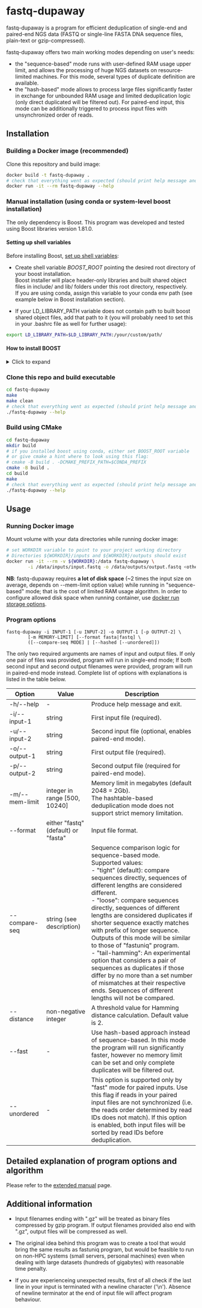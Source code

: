 # fastq-dupaway

fastq-dupaway is a program for efficient deduplication of single-end and paired-end NGS data (FASTQ or single-line FASTA DNA sequence files, plain-text or gzip-compressed).

fastq-dupaway offers two main working modes depending on user's needs:

* the "sequence-based" mode runs with user-defined RAM usage upper limit, and allows the processing of huge NGS datasets on resource-limited machines. For this mode, several types of duplicate definition are available.
* the "hash-based" mode allows to process large files significantly faster in exchange for unbounded RAM usage and limited deduplication logic (only direct duplicated will be filtered out). For paired-end input, this mode can be additionally triggered to process input files with unsynchronized order of reads.

## Installation

### Building a Docker image (recommended)

Clone this repository and build image:

```bash
docker build -t fastq-dupaway .
# check that everything went as expected (should print help message and exit):
docker run -it --rm fastq-dupaway --help
```

### Manual installation (using conda or system-level boost installation)

The only dependency is Boost. This program was developed and tested using Boost libraries version 1.81.0.

#### Setting up shell variables

Before installing Boost, <ins>set up shell variables</ins>:

* Create shell variable <i>BOOST_ROOT</i> pointing the desired root directory of your boost installation.<br>
Boost installer will place header-only libraries and built shared object files in include/ and lib/ folders under this root directory, respectively.<br>
If you are using conda, assign this variable to your conda env path (see example below in Boost installation section).

* If your LD_LIBRARY_PATH variable does not contain path to built boost shared object files, add that path to it (you will probably need to set this in your .bashrc file as well for further usage):<br>

```bash
export LD_LIBRARY_PATH=$LD_LIBRARY_PATH:/your/custom/path/
```

#### How to install BOOST

<details>
<summary>Click to expand</summary>

In order to install Boost from source, you will need admin rights.<br>
Download source code from official site, configure bootstrap.sh and install:

```bash
export BOOST_ROOT=/usr/local
export LD_LIBRARY_PATH=$LD_LIBRARY_PATH:${BOOST_ROOT}/lib

wget https://boostorg.jfrog.io/artifactory/main/release/1.81.0/source/boost_1_81_0.tar.gz
tar xvf boost_1_81_0.tar.gz
cd boost_1_81_0
# The following commands will save boost headers under /usr/local/include/boost
# and compiled boost binaries (needed ones only) under /usr/local/lib
./bootstrap.sh --prefix=${BOOST_ROOT}
sudo ./b2 install --with-iostreams --with-program_options --build-dir=/tmp/build-boost
```

Alternativaly, you can easily install Boost via conda.<br>
You will also need g++ and make installed in your conda environment as well.

```bash
conda create -n gxx-boost -c conda-forge gxx make boost=1.82.0
conda activate gxx-boost
export BOOST_ROOT=~/miniconda3/envs/gxx-boost
export LD_LIBRARY_PATH=$LD_LIBRARY_PATH:${BOOST_ROOT}/lib
```

</details>

### Clone this repo and build executable

```bash
cd fastq-dupaway
make
make clean
# check that everything went as expected (should print help message and exit):
./fastq-dupaway --help
```

### Build using CMake

```bash
cd fastq-dupaway
mkdir build
# if you installed boost using conda, either set BOOST_ROOT variable
# or give cmake a hint where to look using this flag:
# cmake -B build . -DCMAKE_PREFIX_PATH=$CONDA_PREFIX
cmake -B build .
cd build
make
# check that everything went as expected (should print help message and exit):
./fastq-dupaway --help
```


## Usage

### Running Docker image

Mount volume with your data directories while running docker image:

```bash
# set WORKDIR variable to point to your project working directory
# Directories ${WORKDIR}/inputs and ${WORKDIR}/outputs should exist
docker run -it --rm -v ${WORKDIR}:/data fastq-dupaway \
        -i /data/inputs/input.fastq -o /data/outputs/output.fastq <other options>
```

**NB**: fastq-dupaway requires **a lot of disk space** (~2 times the input size on average, depends on --mem-limit option value) while running in "sequence-based" mode; that is the cost of limited RAM usage algorithm. In order to configure allowed disk space when running container, use [docker run storage options](https://docs.docker.com/reference/cli/docker/container/run/#storage-opt).

### Program options

```
fastq-dupaway -i INPUT-1 [-u INPUT-2] -o OUTPUT-1 [-p OUTPUT-2] \
        [-m MEMORY-LIMIT] [--format fasta|fastq] \
        ([--compare-seq MODE] | [--hashed [--unordered]])
```

The only two required arguments are names of input and output files. If only one pair of files was provided, program will run in single-end mode; If both second input and second output filenames were provided, program will run in paired-end mode instead. Complete list of options with explanations is listed in the table below.

Option|Value|Description
---|---|---
-h/--help|-|Produce help message and exit.
-i/--input-1|string|First input file (required).
-u/--input-2|string|Second input file (optional, enables paired-end mode).
-o/--output-1|string|First output file (required).
-p/--output-2|string|Second output file (required for paired-end mode).
-m/--mem-limit|integer in range [500, 10240]|Memory limit in megabytes (default 2048 = 2Gb).<br>The hashtable-based deduplication mode does not support strict memory limitation.
--format|either "fastq" (default) or "fasta"|Input file format.
--compare-seq|string (see description)|Sequence comparison logic for sequence-based mode.<br>Supported values:<br>- "tight" (default): compare sequences directly, sequences of different lengths are considered different.<br>- "loose":  compare sequences directly, sequences of different lengths are considered duplicates if shorter sequence exactly matches with prefix of longer sequence. Outputs of this mode will be similar to those of "fastuniq" program.<br>- "tail-hamming": An experimental option that considers a pair of sequences as duplicates if those differ by no more than a set number of mismatches at their respective ends. Sequences of different lengths will not be compared.
--distance|non-negative integer|A threshold value for Hamming distance calculation. Default value is 2.
--fast|-|Use hash-based approach instead of sequence-based. In this mode the program will run significantly faster, however no memory limit can be set and only complete duplicates will be filtered out.
--unordered|-|This option is supported only by "fast" mode for paired inputs. Use this flag if reads in your paired input files are not synchronized (i.e. the reads order determined by read IDs does not match). If this option is enabled, both input files will be sorted by read IDs before deduplication.


## Detailed explanation of program options and algorithm

Please refer to the [extended manual](doc/algorithm.md) page.


## Additional information

* Input filenames ending with ".gz" will be treated as binary files compressed by gzip program. If output filenames provided also end with ".gz", output files will be compressed as well.

* The original idea behind this program was to create a tool that would bring the same results as fastuniq program, but would be feasible to run on non-HPC systems (small servers, personal machines) even when dealing with large datasets (hundreds of gigabytes) with reasonable time penalty.

* If you are experienceing unexpected results, first of all check if the last line in your input is terminated with a newline character ('\n'). Absence of newline terminator at the end of input file will affect program behaviour.
